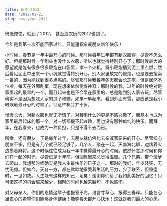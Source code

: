 ```yaml
---
title: 新年-2012
date: '2012-01-21'
slug: new-year-2012
---
```

恍恍惚惚，就到了2012。 甚至连农历的2012也到了。

今年是我第一次不能回家过年，只能遥祝亲戚朋友新年快乐！

小时候，春节是一年中最开心的时候。那时候每年过年都有新衣服穿，尽管不怎么好。但是那时候一年到头也没什么衣服，所以也就觉得特别开心了；那时候最大的愿望就是能有很多很多鞭炮在口袋里，拿一个火机，将小鞭炮插到泥土里点燃，然后看见泥土中出来一个小坑就觉得特别开心。别人家里放完的鞭炮，也是要去搜索一番的，因为能找到很多点燃的。尽管那时候我每年冬天都会长冻疮，但是居然不怕冷，每天在外面乱窜，现在想来依然觉得神奇；那时候的我，过年的时候绝对是家里起的最早的一个。而且起来也是不会呆在家里的，总是跑到别人家去玩，尽管确实不是因为想吃人家的瓜子和糖。如果一早起来，看到外面有雪，那应该是我小时候最最开心的时候了。但这种机会并不多。

慢慢长大，对新衣服也就无所谓了，对鞭炮什么的更是不感兴趣了，而基本也成为家里最后起床的那一个。对一切都提不起兴趣，再也没有那种单纯的快乐。而拜年，在我看来，也成为一种负担，只是不得不去而已。

所幸，还有朋友。于是每年过年，去朋友就仿佛比去亲戚家要来的开心。尽管知心朋友不多，但是有几个就已经足够了。几个人，聚在一起，天南海北聊，边烤着火边摸着麻将。这个时候往往成为我一年中觉得最开心的时候。依然怀念那时候和你们在一起的时光，尽管已是十年前，但回想起来总觉得温暖。几个兄弟，带个菠萝去爬山，我想那时候确实是我人生最快乐的日子之一。那时的我们，年少轻狂，无忧无虑。但如今，天各一方，都在默默地承受着生活的压力，少了联系，但重逢时，一见如故。人生能有这样的知己，足矣！谢谢你们给了我如此美好的回忆！只可惜这样的机会越来越少，相聚的时间也越来越短，不免感伤。

对父母亲人，你们的恩情这辈子也报答不完。谁言寸草心，报得三春晖。只能在心里衷心的希望你们能够身体健康！能够每天都开心快乐！这就是我们最大的心愿。
